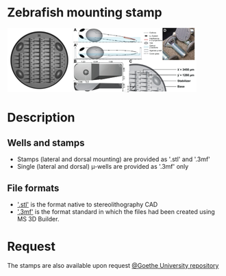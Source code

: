 # Zebrafish mounting stamp

<p float="centre">
  <img src="/v4_B_300.gif?raw=true" width=30% />
  <img src="/v4_B_fig1.jpg?raw=true" width=57% /> 
</p>

# Description

## Wells and stamps

- Stamps (lateral and dorsal mounting) are provided as '.stl' and '.3mf'
- Single (lateral and dorsal) µ-wells are provided as '.3mf' only

## File formats

- ['.stl'](https://en.wikipedia.org/wiki/STL_(file_format)) is the format native to stereolithography CAD
- ['.3mf'](https://en.wikipedia.org/wiki/3D_Manufacturing_Format) is the format standard in which the files had been created using MS 3D Builder.

# Request

The stamps are also available upon request [@Goethe University repository](http://innovectis.de/technologien/goethe-depository/3d-printed-stamp-for-standardized-mounting-and-high-content-confocal-imaging-of-zebrafish-embryos/)
